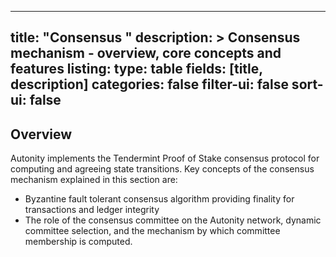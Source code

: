 
---
title: "Consensus "
description: >
  Consensus mechanism - overview, core concepts and features
listing:
 type: table
 fields: [title, description]
 categories: false
 filter-ui: false
 sort-ui: false
---

## Overview

Autonity implements the Tendermint Proof of Stake consensus protocol for computing and agreeing state transitions. Key concepts of the consensus mechanism explained in this section are:

- Byzantine fault tolerant consensus algorithm providing finality for transactions and ledger integrity
- The role of the consensus committee on the Autonity network, dynamic committee selection, and the mechanism by which committee membership is computed.
